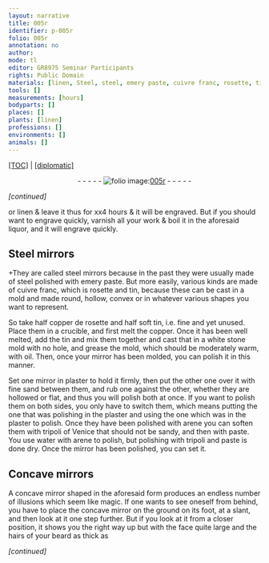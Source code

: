 ```yaml
---
layout: narrative
title: 005r
identifier: p-005r
folio: 005r
annotation: no
author:
mode: tl
editor: GR8975 Seminar Participants
rights: Public Domain
materials: [linen, Steel, steel, emery paste, cuivre franc, rosette, tin, copper de rosette, copper, white stone, oil, plaster, arene, tripoli of Venice, sand, paste, water, tripoli]
tools: []
measurements: [hours]
bodyparts: []
places: []
plants: [linen]
professions: []
environments: []
animals: []
---
```


<p><a href="{{ site.baseurl }}/translation/">[TOC]</a> | <a href="{{ site.baseurl }}/texts/p-005r_tc/" target="_blank">[diplomatic]</a></p><div class="folio" align="center">- - - - - <a href="http://gallica.bnf.fr/ark:/12148/btv1b10500001g/f15.image" target="_blank"><img src="https://cu-mkp.github.io/2017-workshop-edition/assets/photo-icon.png" alt="folio image: " style="display:inline-block; margin-bottom:-3px;"/>005r</a> - - - - - </div>  
 
*[continued]*
  
or <span class="m"><span class="pa">linen</span></span> & leave it thus for xx4 <span class="ms"><span class="tmp">hours</span></span> & it will be engraved. But if you should want to engrave quickly, varnish all your work & boil it in the aforesaid liquor, and it will engrave quickly.
 
 
  

## <span class="m">Steel</span> mirrors

 
\+They are called <span class="m">steel</span> <span class="sup">mirrors</span> because in the past they were usually made of <span class="m">steel</span> polished with <span class="m">emery paste</span>. But more easily, various kinds are made of <span class="m">cuivre franc</span>, which is <span class="m">rosette</span> and <span class="m">tin</span>, because these can be cast in a mold and made round, hollow, convex or in whatever various shapes you want to represent.
 
So take half <span class="m">copper de rosette</span> and half soft <span class="m">tin</span>, i.e. fine and yet unused. Place them in a crucible, and first melt the <span class="m">copper</span>. Once it has been well melted, add the <span class="m">tin</span> and mix them together and cast that in a <span class="m">white stone</span> mold with no hole, and grease the mold, which should be moderately warm, with <span class="m">oil</span>. Then, once your mirror has been molded, you can polish it in this manner.
 
Set one <span class="sup">mirror</span> in <span class="m">plaster</span> to hold it firmly, then put the other one over it with fine sand between them, and rub one against the other, whether they are hollowed or flat, and thus you will polish both at once. If you want to polish them on both sides, you only have to switch them, which means putting the one that was polishing in the <span class="m">plaster</span> and <span class="x">using</span> the one which was in the <span class="m">plaster</span> to polish. Once they have been polished with <span class="m">arene</span> you can soften them with <span class="m">tripoli of Venice</span> that should not be <span class="m">sand</span>y, and then with <span class="m">paste</span>. You use <span class="m">water</span> with <span class="m">arene</span> to polish, but polishing with <span class="m">tripoli</span> and <span class="m">paste</span> is done dry. Once <span class="sup">the mirror</span> has been polished, you can set it.
 
 
  

## Concave mirrors

 
A concave mirror shaped in the aforesaid form produces an endless number of illusions which seem like magic. If one wants to see oneself from behind, you have to place the concave mirror on the ground on its foot, at a slant, and then look at it one step further. But if you look at it from a closer position, it shows you the right way up but with the face quite large and the hairs of your beard as thick as
 
*[continued]*
 
